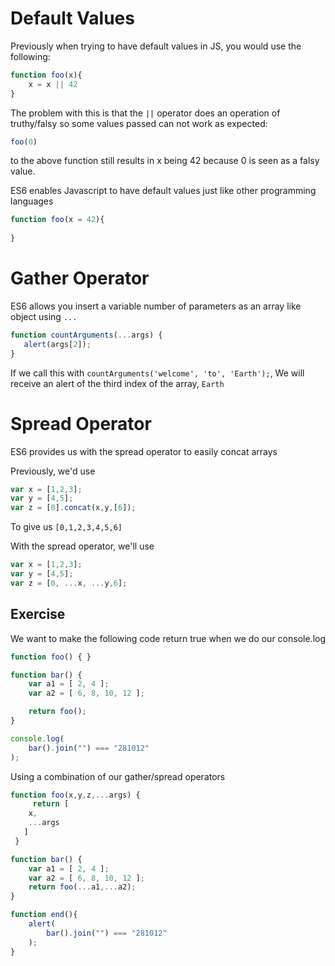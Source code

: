 # Default Values

Previously when trying to have default values in JS, you would use the following:

```js
function foo(x){
    x = x || 42
}
```

The problem with this is that the `||` operator does an operation of truthy/falsy so some values passed can not work as expected:

```js
foo(0)
```

to the above function still results in x being 42 because 0 is seen as a falsy value.

ES6 enables Javascript to have default values just like other programming languages

```js
function foo(x = 42){
    
}
```

# Gather Operator

ES6 allows you insert a variable number of parameters as an array like object using `...`

```js
function countArguments(...args) {  
   alert(args[2]);
}
```

If we call this with `countArguments('welcome', 'to', 'Earth');`, We will receive an alert of the third index of the array, `Earth`

# Spread Operator

ES6 provides us with the spread operator to easily concat arrays

Previously, we'd use

```js
var x = [1,2,3];
var y = [4,5];
var z = [0].concat(x,y,[6]);
```

To give us `[0,1,2,3,4,5,6]`

With the spread operator, we'll use

```js
var x = [1,2,3];
var y = [4,5];
var z = [0, ...x, ...y,6];
```

## Exercise

We want to make the following code return true when we do our console.log

```js
function foo() { }

function bar() {
	var a1 = [ 2, 4 ];
	var a2 = [ 6, 8, 10, 12 ];

	return foo();
}

console.log(
	bar().join("") === "281012"
);

```

Using a combination of our gather/spread operators

```js
function foo(x,y,z,...args) {
	 return [
   	x,
    ...args
   ]
 }

function bar() {
	var a1 = [ 2, 4 ];
	var a2 = [ 6, 8, 10, 12 ];
	return foo(...a1,...a2);
}

function end(){
	alert(
		bar().join("") === "281012"
	);
}


```
